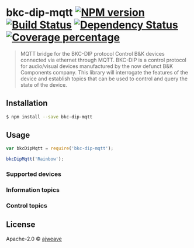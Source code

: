# bkc-dip-mqtt [![NPM version][npm-image]][npm-url] [![Build Status][travis-image]][travis-url] [![Dependency Status][daviddm-image]][daviddm-url] [![Coverage percentage][coveralls-image]][coveralls-url]
> MQTT bridge for the BKC-DIP protocol
Control B&K devices connected via ethernet through MQTT.  BKC-DIP is a control protocol for audio/visual devices manufactured by the now defunct B&K Components company.  This library will interrogate the features of the device and establish topics that can be used to control and query the state of the device.

## Installation

```sh
$ npm install --save bkc-dip-mqtt
```

## Usage

```js
var bkcDipMqtt = require('bkc-dip-mqtt');

bkcDipMqtt('Rainbow');
```
### Supported devices

### Information topics

### Control topics

## License

Apache-2.0 © [ajweave]()


[npm-image]: https://badge.fury.io/js/bkc-dip-mqtt.svg
[npm-url]: https://npmjs.org/package/bkc-dip-mqtt
[travis-image]: https://travis-ci.org/ajweave/bkc-dip-mqtt.svg?branch=master
[travis-url]: https://travis-ci.org/ajweave/bkc-dip-mqtt
[daviddm-image]: https://david-dm.org/ajweave/bkc-dip-mqtt.svg?theme=shields.io
[daviddm-url]: https://david-dm.org/ajweave/bkc-dip-mqtt
[coveralls-image]: https://coveralls.io/repos/ajweave/bkc-dip-mqtt/badge.svg
[coveralls-url]: https://coveralls.io/r/ajweave/bkc-dip-mqtt